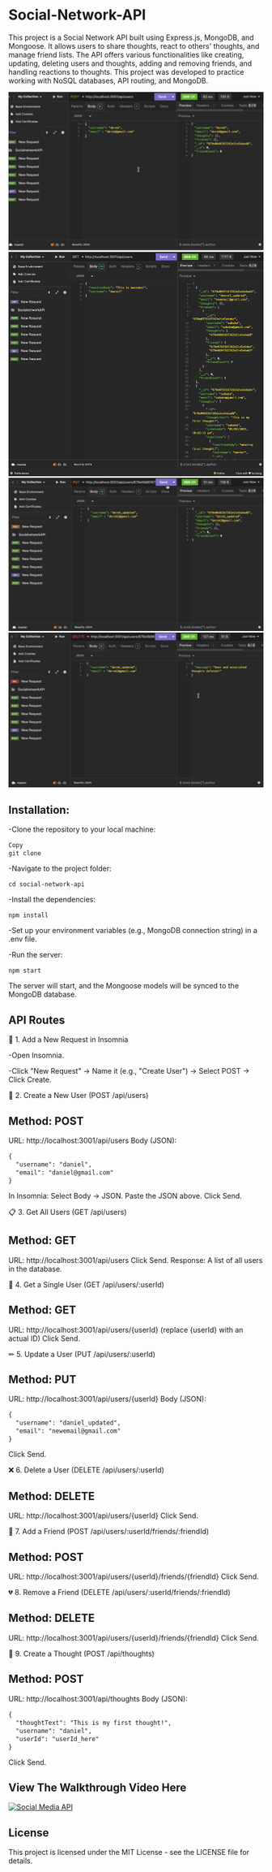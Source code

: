 # Social-Network-API

This project is a Social Network API built using Express.js, MongoDB, and Mongoose. It allows users to share thoughts, react to others' thoughts, and manage friend lists. The API offers various functionalities like creating, updating, deleting users and thoughts, adding and removing friends, and handling reactions to thoughts. This project was developed to practice working with NoSQL databases, API routing, and MongoDB.

![POST](screenshots/1.png)
![GET](screenshots/2.png)
![PUT](screenshots/3.png)
![DELETE](screenshots/4.png)

## Installation:

-Clone the repository to your local machine:
```
Copy
git clone 
```
-Navigate to the project folder:
```
cd social-network-api
```
-Install the dependencies:
```
npm install
```
-Set up your environment variables (e.g., MongoDB connection string) in a .env file.

-Run the server:
```
npm start
```
The server will start, and the Mongoose models will be synced to the MongoDB database.

## API Routes

🚀 1. Add a New Request in Insomnia

-Open Insomnia.

-Click "New Request" → Name it (e.g., "Create User") → Select POST → Click Create.

👤 2. Create a New User (POST /api/users)

## Method: POST

URL: http://localhost:3001/api/users
Body (JSON):
```
{
  "username": "daniel",
  "email": "daniel@gmail.com"
}
```

In Insomnia:
Select Body → JSON.
Paste the JSON above.
Click Send.


📋 3. Get All Users (GET /api/users)

## Method: GET

URL: http://localhost:3001/api/users
Click Send.
Response: A list of all users in the database.

👤 4. Get a Single User (GET /api/users/:userId)

## Method: GET

URL: http://localhost:3001/api/users/{userId} (replace {userId} with an actual ID)
Click Send.

✏ 5. Update a User (PUT /api/users/:userId)

## Method: PUT
URL: http://localhost:3001/api/users/{userId}
Body (JSON):
```
{
  "username": "daniel_updated",
  "email": "newemail@gmail.com"
}
```
Click Send.

❌ 6. Delete a User (DELETE /api/users/:userId)
## Method: DELETE

URL: http://localhost:3001/api/users/{userId}
Click Send.

🤝 7. Add a Friend (POST /api/users/:userId/friends/:friendId)
## Method: POST

URL: http://localhost:3001/api/users/{userId}/friends/{friendId}
Click Send.

💔 8. Remove a Friend (DELETE /api/users/:userId/friends/:friendId)

## Method: DELETE
URL: http://localhost:3001/api/users/{userId}/friends/{friendId}
Click Send.

🧠 9. Create a Thought (POST /api/thoughts)

## Method: POST

URL: http://localhost:3001/api/thoughts
Body (JSON):
```
{
  "thoughtText": "This is my first thought!",
  "username": "daniel",
  "userId": "userId_here"
}
```
Click Send.

## View The Walkthrough Video Here
[![Social Media API](https://img.youtube.com/vi/GAsObzz0pzo/0.jpg)](https://www.youtube.com/watch?v=GAsObzz0pzo)

## License
This project is licensed under the MIT License - see the LICENSE file for details.

